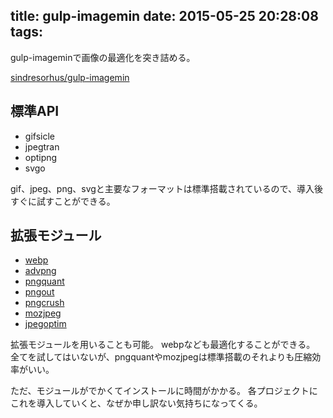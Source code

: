 title: gulp-imagemin
date: 2015-05-25 20:28:08
tags:
---

gulp-imageminで画像の最適化を突き詰める。

[sindresorhus/gulp-imagemin](https://github.com/sindresorhus/gulp-imagemin)

## 標準API

- gifsicle
- jpegtran
- optipng
- svgo

gif、jpeg、png、svgと主要なフォーマットは標準搭載されているので、導入後すぐに試すことができる。


## 拡張モジュール

- [webp](https://github.com/imagemin/imagemin-webp)
- [advpng](https://github.com/imagemin/imagemin-advpng)
- [pngquant](https://github.com/imagemin/imagemin-pngquant)
- [pngout](https://github.com/imagemin/imagemin-pngout)
- [pngcrush](https://github.com/imagemin/imagemin-pngcrush)
- [mozjpeg](https://github.com/imagemin/imagemin-mozjpeg)
- [jpegoptim](https://github.com/imagemin/imagemin-jpegoptim)

拡張モジュールを用いることも可能。
webpなども最適化することができる。
全てを試してはいないが、pngquantやmozjpegは標準搭載のそれよりも圧縮効率がいい。

ただ、モジュールがでかくてインストールに時間がかかる。
各プロジェクトにこれを導入していくと、なぜか申し訳ない気持ちになってくる。